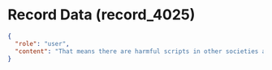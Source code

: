 # Record Data (record_4025)

```json
{
  "role": "user",
  "content": "That means there are harmful scripts in other societies as well. so i have to tread cafefully with chinese, arabs as well? russians?\n"
}
```
